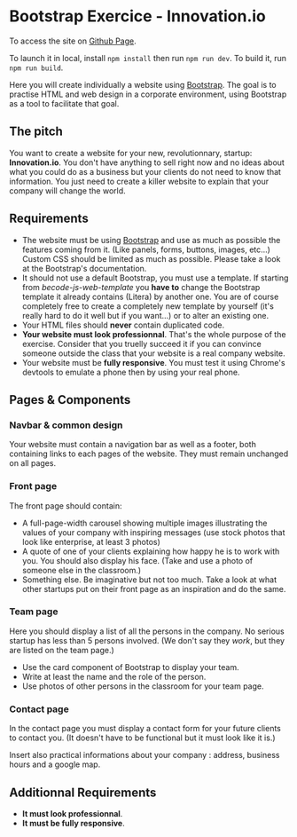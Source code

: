
# Bootstrap Exercice - Innovation.io

To access the site on [Github Page](https://nadtr.github.io/Innovation.io/).

To launch it in local, install `npm install` then run `npm run dev`.
To build it, run `npm run build`.


Here you will create individually a website using [Bootstrap](https://getbootstrap.com/). The goal is to practise HTML and web design in a corporate environment, using Bootstrap as a tool to facilitate that goal.

## The pitch

You want to create a website for your new, revolutionnary, startup: **Innovation.io**. You don't have anything to sell right now and no ideas about what you could do as a business but your clients do not need to know that information. You just need to create a killer website to explain that your company will change the world.

## Requirements

* The website must be using [Bootstrap](https://getbootstrap.com/) and use as much as possible the features coming from it. (Like panels, forms, buttons, images, etc...) Custom CSS should be limited as much as possible. Please take a look at the Bootstrap's documentation.
* It should not use a default Bootstrap, you must use a template. If starting from *becode-js-web-template* you **have to** change the Bootstrap template it already contains (Litera) by another one. You are of course completely free to create a completely new template by yourself (it's really hard to do it well but if you want...) or to alter an existing one.
* Your HTML files should **never** contain duplicated code.
* **Your website must look professionnal**. That's the whole purpose of the exercise. Consider that you truelly succeed it if you can convince someone outside the class that your website is a real company website.
* Your website must be **fully responsive**. You must test it using Chrome's devtools to emulate a phone then by using your real phone.

## Pages & Components

### Navbar & common design

Your website must contain a navigation bar as well as a footer, both containing links to each pages of the website. They must remain unchanged on all pages.

### Front page

The front page should contain:

* A full-page-width carousel showing multiple images illustrating the values of your company with inspiring messages (use stock photos that look like enterprise, at least 3 photos)
* A quote of one of your clients explaining how happy he is to work with you. You should also display his face. (Take and use a photo of someone else in the classroom.)
* Something else. Be imaginative but not too much. Take a look at what other startups put on their front page as an inspiration and do the same.

### Team page

Here you should display a list of all the persons in the company. No serious startup has less than 5 persons involved. (We don't say they *work*, but they are listed on the team page.)
* Use the card component of Bootstrap to display your team.
* Write at least the name and the role of the person.
* Use photos of other persons in the classroom for your team page.  

### Contact page

In the contact page you must display a contact form for your future clients to contact you. (It doesn't have to be functional but it must look like it is.)

Insert also practical informations about your company : address, business hours and a google map.

## Additionnal Requirements

* **It must look professionnal**.
* **It must be fully responsive**.
